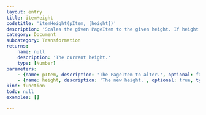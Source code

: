 ```yaml
---
layout: entry
title: itemHeight
codetitle: 'itemHeight(pItem, [height])'
description: 'Scales the given PageItem to the given height. If height is not given as argument the current height is returned.'
category: Document
subcategory: Transformation
returns:
    name: null
    description: 'The current height.'
    type: [Number]
parameters:
    - {name: pItem, description: 'The PageItem to alter.', optional: false, type: [PageItem]}
    - {name: height, description: 'The new height.', optional: true, type: [Number]}
kind: function
todo: null
examples: []

---
```

